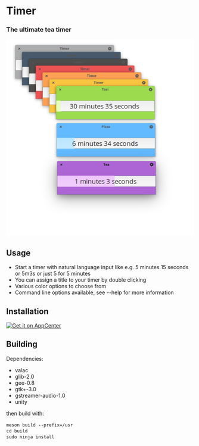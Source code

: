 # Timer

### The ultimate tea timer


![screenshot](data/screenshot.png)

## Usage
* Start a timer with natural language input like e.g. 5 minutes 15 seconds or 5m3s or just 5 for 5 minutes
* You can assign a title to your timer by double clicking
* Various color options to choose from
* Command line options available, see --help for more information

## Installation
[![Get it on AppCenter](https://appcenter.elementary.io/badge.svg)](https://appcenter.elementary.io/com.github.parnold-x.timer)﻿


## Building
Dependencies:
* valac
* glib-2.0
* gee-0.8
* gtk+-3.0
* gstreamer-audio-1.0
* unity
 
then build with:
 
```
meson build --prefix=/usr
cd build
sudo ninja install
```
